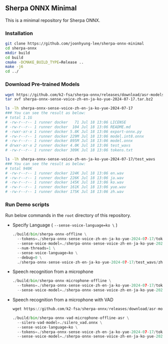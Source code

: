 ## Sherpa ONNX Minimal

This is a minimal repository for Sherpa ONNX.


### Installation

```bash
git clone https://github.com/joonhyung-lee/sherpa-onnx-minimal
cd sherpa-onnx
mkdir build
cd build
cmake -DCMAKE_BUILD_TYPE=Release ..
make -j6
cd ../
```

### Download Pre-trained Models

```bash
wget https://github.com/k2-fsa/sherpa-onnx/releases/download/asr-models/sherpa-onnx-sense-voice-zh-en-ja-ko-yue-2024-07-17.tar.bz2
tar xvf sherpa-onnx-sense-voice-zh-en-ja-ko-yue-2024-07-17.tar.bz2

ls -lh sherpa-onnx-sense-voice-zh-en-ja-ko-yue-2024-07-17
### You can see the result as below:
# total 1.1G
# -rw-r--r-- 1 runner docker   71 Jul 18 13:06 LICENSE
# -rw-r--r-- 1 runner docker  104 Jul 18 13:06 README.md
# -rwxr-xr-x 1 runner docker 5.8K Jul 18 13:06 export-onnx.py
# -rw-r--r-- 1 runner docker 229M Jul 18 13:06 model.int8.onnx
# -rw-r--r-- 1 runner docker 895M Jul 18 13:06 model.onnx
# drwxr-xr-x 2 runner docker 4.0K Jul 18 13:06 test_wavs
# -rw-r--r-- 1 runner docker 309K Jul 18 13:06 tokens.txt

ls -lh sherpa-onnx-sense-voice-zh-en-ja-ko-yue-2024-07-17/test_wavs
### You can see the result as below:
# total 940K
# -rw-r--r-- 1 runner docker 224K Jul 18 13:06 en.wav
# -rw-r--r-- 1 runner docker 226K Jul 18 13:06 ja.wav
# -rw-r--r-- 1 runner docker 145K Jul 18 13:06 ko.wav
# -rw-r--r-- 1 runner docker 161K Jul 18 13:06 yue.wav
# -rw-r--r-- 1 runner docker 175K Jul 18 13:06 zh.wav
```

### Run Demo scripts

Run below commands in the `root` directory of this repository.

- Specify Language ( `--sense-voice-language=ko \` )
    
    ```python
    ./build/bin/sherpa-onnx-offline \
      --tokens=./sherpa-onnx-sense-voice-zh-en-ja-ko-yue-2024-07-17/tokens.txt \
      --sense-voice-model=./sherpa-onnx-sense-voice-zh-en-ja-ko-yue-2024-07-17/model.onnx \
      --num-threads=1 \
      --sense-voice-language=ko \
      --debug=0 \
      ./sherpa-onnx-sense-voice-zh-en-ja-ko-yue-2024-07-17/test_wavs/zh.wav
    ```
    
- Speech recognition from a microphone
    
    ```python
    ./build/bin/sherpa-onnx-microphone-offline \
      --tokens=./sherpa-onnx-sense-voice-zh-en-ja-ko-yue-2024-07-17/tokens.txt \
      --sense-voice-model=./sherpa-onnx-sense-voice-zh-en-ja-ko-yue-2024-07-17/model.int8.onnx
    ```
    
- Speech recognition from a microphone with VAD
    
    ```python
    wget https://github.com/k2-fsa/sherpa-onnx/releases/download/asr-models/silero_vad.onnx
    
    ./build/bin/sherpa-onnx-vad-microphone-offline-asr \
      --silero-vad-model=./silero_vad.onnx \
      --sense-voice-language=ko \
      --tokens=./sherpa-onnx-sense-voice-zh-en-ja-ko-yue-2024-07-17/tokens.txt \
      --sense-voice-model=./sherpa-onnx-sense-voice-zh-en-ja-ko-yue-2024-07-17/model.int8.onnx
    ```